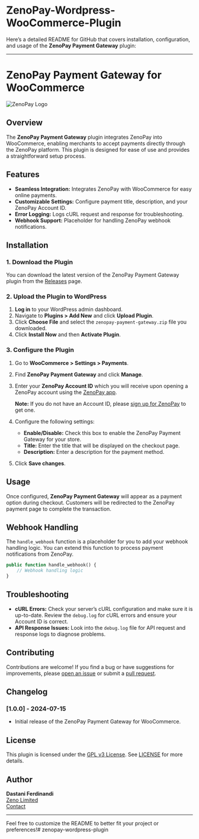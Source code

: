 # ZenoPay-Wordpress-WooCommerce-Plugin
Here’s a detailed README for GitHub that covers installation, configuration, and usage of the **ZenoPay Payment Gateway** plugin:

---

# ZenoPay Payment Gateway for WooCommerce

![ZenoPay Logo](https://www.zeno.africa/assets/zenopay-logo.png)

## Overview

The **ZenoPay Payment Gateway** plugin integrates ZenoPay into WooCommerce, enabling merchants to accept payments directly through the ZenoPay platform. This plugin is designed for ease of use and provides a straightforward setup process.

## Features

- **Seamless Integration:** Integrates ZenoPay with WooCommerce for easy online payments.
- **Customizable Settings:** Configure payment title, description, and your ZenoPay Account ID.
- **Error Logging:** Logs cURL request and response for troubleshooting.
- **Webhook Support:** Placeholder for handling ZenoPay webhook notifications.

## Installation

### 1. Download the Plugin

You can download the latest version of the ZenoPay Payment Gateway plugin from the [Releases](https://github.com/zenoltd/zenopay-woocommerce/releases) page.

### 2. Upload the Plugin to WordPress

1. **Log in** to your WordPress admin dashboard.
2. Navigate to **Plugins > Add New** and click **Upload Plugin**.
3. Click **Choose File** and select the `zenopay-payment-gateway.zip` file you downloaded.
4. Click **Install Now** and then **Activate Plugin**.

### 3. Configure the Plugin

1. Go to **WooCommerce > Settings > Payments**.
2. Find **ZenoPay Payment Gateway** and click **Manage**.
3. Enter your **ZenoPay Account ID** which you will receive upon opening a ZenoPay account using the [ZenoPay app](https://www.zeno.africa). 

   **Note:** If you do not have an Account ID, please [sign up for ZenoPay](https://www.zeno.africa) to get one.

4. Configure the following settings:
   - **Enable/Disable:** Check this box to enable the ZenoPay Payment Gateway for your store.
   - **Title:** Enter the title that will be displayed on the checkout page.
   - **Description:** Enter a description for the payment method.

5. Click **Save changes**.

## Usage

Once configured, **ZenoPay Payment Gateway** will appear as a payment option during checkout. Customers will be redirected to the ZenoPay payment page to complete the transaction.

## Webhook Handling

The `handle_webhook` function is a placeholder for you to add your webhook handling logic. You can extend this function to process payment notifications from ZenoPay.

```php
public function handle_webhook() {
    // Webhook handling logic
}
```

## Troubleshooting

- **cURL Errors:** Check your server’s cURL configuration and make sure it is up-to-date. Review the `debug.log` for cURL errors and ensure your Account ID is correct.
- **API Response Issues:** Look into the `debug.log` file for API request and response logs to diagnose problems.

## Contributing

Contributions are welcome! If you find a bug or have suggestions for improvements, please [open an issue](https://github.com/zenoltd/zenopay-woocommerce/issues) or submit a [pull request](https://github.com/zenoltd/zenopay-woocommerce/pulls).

## Changelog

### [1.0.0] - 2024-07-15
- Initial release of the ZenoPay Payment Gateway for WooCommerce.

## License

This plugin is licensed under the [GPL v3 License](https://opensource.org/licenses/GPL-3.0). See [LICENSE](LICENSE) for more details.

## Author

**Dastani Ferdinandi**  
[Zeno Limited](https://www.zeno.africa)  
[Contact](https://www.zeno.africa/support)

---

Feel free to customize the README to better fit your project or preferences!# zenopay-wordpress-plugin
